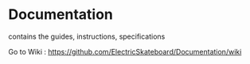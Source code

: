 # Documentation
contains the guides, instructions, specifications

Go to Wiki : https://github.com/ElectricSkateboard/Documentation/wiki
